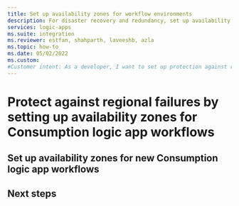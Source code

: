 ```yaml
---
title: Set up availability zones for workflow environments
description: For disaster recovery and redundancy, set up availability zones when you create Consumption logic app workflows using multi-tenant Azure Logic Apps.
services: logic-apps
ms.suite: integration
ms.reviewer: estfan, shahparth, laveeshb, azla
ms.topic: how-to
ms.date: 05/02/2022
ms.custom:
#Customer intent: As a developer, I want to set up protection against regional failures by enabling availability zones for workflows running in Azure Logic Apps.
---
```


# Protect against regional failures by setting up availability zones for Consumption logic app workflows




## Set up availability zones for new Consumption logic app workflows


## Next steps
